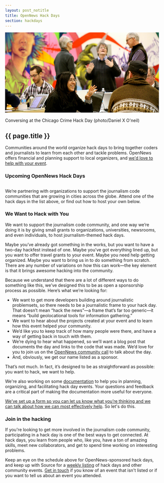 ```yaml
---
layout: post_notitle
title: OpenNews Hack Days
section: hackdays
---
```

<img src="/media/img/hackdays.jpg" class="topline">
<p class="caption">Conversing at the Chicago Crime Hack Day (photo/Daniel X O'neil)</p>

<h2>{{ page.title }}</h2>
<p class="bodybig">Communities around the world organize hack days to bring together coders and journalists to learn from each other and tackle problems. OpenNews offers financial and planning support to local organizers, and <a href="https://sendto.mozilla.org/page/s/knight-mozilla-news-hack-day">we'd love to help with your event</a>.</p>

<div id="hackcalbox">
    <h3>Upcoming OpenNews Hack Days</h3>
    <table id="hackcal">
    </table>
    </div>
We’re partnering with organizations to support the journalism code communities that are growing in cities across the globe. Attend one of the hack days in the list above, or find out how to host your own below.

<h3>We Want to Hack with You</h3>

We want to support the journalism code community, and one way we’re doing it is by giving small grants to organizations, universities, newsrooms, and even individuals, to host journalism-themed hack days.

Maybe you’ve already got something in the works, but you want to have a two-day hackfest instead of one. Maybe you’ve got everything lined up, but you want to offer travel grants to your event. Maybe you need help getting organized. Maybe you want to bring us in to do something from scratch. There are any number of variations on how this can work—the key element is that it brings awesome hacking into the community.

Because we understand that there are a lot of different ways to do something like this, we’ve designed this to be as open a sponsorship process as possible. Here’s what we’re looking for:

* We want to get more developers building around journalistic problemsets, so there needs to be a journalistic frame to your hack day. That doesn’t mean “hack the news”—a frame that’s far too generic—it means “build geolocational tools for information gathering.”
* We want to hear about the projects created at your event and to learn how this event helped your community.
* We’d like you to keep track of how many people were there, and have a way of getting back in touch with them.
* We’re dying to hear what happened, so we’ll want a blog post that documents the day and links to the code that was made. We’d love for you to join us on the <a href="https://wiki.mozilla.org/OpenNews/Calls">OpenNews community call</a> to talk about the day.
* And, obviously, we get our name listed as a sponsor.

That’s not much. In fact, it’s designed to be as straightforward as possible: you want to hack, we want to help.

We're also working on some <a href="https://github.com/erikao/journohackdays">documentation</a> to help you in planning, organizing, and facilitating hack day events. Your questions and feedback are a critical part of making the documentation more useful for everyone. 

<a href="https://sendto.mozilla.org/page/s/knight-mozilla-news-hack-day">We’ve set up a form so you can let us know what you’re thinking and we can talk about how we can most effectively help</a>. So let's do this. 

<h3>Join in the hacking</h3>

If you're looking to get more involved in the journalism code community, participating in a hack day is one of the best ways to get connected. At hack days, you learn from people who, like you, have a ton of amazing skills, meet new collaborators, and get to spend time working on interesting problems. 

Keep an eye on the schedule above for OpenNews-sponsored hack days, and keep up with Source for a <a href="http://source.opennews.org/en-US/articles/tags/events/">weekly listing</a> of hack days and other community events. <a href="mailto:opennews@mozillafoundation.org">Get in touch</a> if you know of an event that isn't listed or if you want to tell us about an event you attended.

<script type="text/javascript" src="media/js/tabletop.js"></script>

<script type="text/javascript">
    
      //window.onload = function() { init() };

      var public_spreadshseet_url = 'https://docs.google.com/spreadsheet/pub?key=0Anp-zgGKPxl7dFRBeHFiN2RIRmtablN1aFpwM05hM1E&output=html';

      $(document).ready( function() {
        Tabletop.init( { key: public_spreadshseet_url,
                         callback: showInfo,
                         debug: true } )
      });
      
        
      function showInfo() {        
        
        $.each( Tabletop.sheets("Sheet1").all(), function(i, hackday) {
          var hack_li = $('<tr><td class="date">' + hackday.date + '</td><td class="event"><a href="' + hackday.website +'">' + hackday.title + '</a></td><td class="location">' + hackday.location + '</td></tr>')
          hack_li.appendTo("#hackcal");
          
       if (hackday.status != 'happening') {
            hack_li.addClass('hide');
            };
 		});
 		 		
 		         
      };
      
</script>
